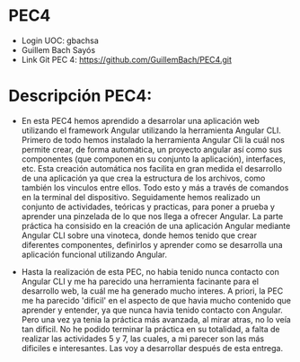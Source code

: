 # PEC4
- Login UOC: gbachsa
- Guillem Bach Sayós
- Link Git PEC 4: https://github.com/GuillemBach/PEC4.git
# Descripción PEC4:

- En esta PEC4 hemos aprendido a desarrolar una aplicación web utilizando el framework Angular utilizando la herramienta Angular CLI. Primero de todo hemos instalado la herramienta Angular Cli la cuál nos permite crear, de forma automática, un proyecto angular así como sus componentes (que componen en su conjunto la aplicación), interfaces, etc. Esta creación automática nos facilita en gran medida el desarrollo de una aplicación ya que crea la estructura de los archivos, como también los vinculos entre ellos. Todo esto y más a través de comandos en la terminal del dispositivo. Seguidamente hemos realizado un conjunto de actividades, teóricas y practicas, para poner a prueba y aprender una pinzelada de lo que nos llega a ofrecer Angular. La parte práctica ha consisido en la creación de una aplicación Angular mediante Angular CLI sobre una vinoteca, donde hemos tenido que crear diferentes componentes, definirlos y aprender como se desarrolla una aplicación funcional utilizando Angular.

- Hasta la realización de esta PEC, no habia tenido nunca contacto con Angular CLI y me ha parecido una herramienta facinante para el desarrollo web, la cuál me ha generado mucho interes. A priori, la PEC me ha parecido 'dificil' en el aspecto de que havia mucho contenido que aprender y entender, ya que nunca havia tenido contacto con Angular. Pero una vez ya tenia la práctica más avanzada, al mirar atras, no lo veía tan dificil. No he podido terminar la práctica en su totalidad, a falta de realizar las actividades 5 y 7, las cuales, a mi parecer son las más dificiles e interesantes. Las voy a desarrollar después de esta entrega.
